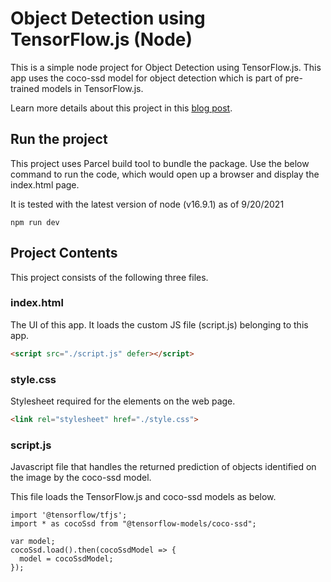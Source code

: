 # Object Detection using TensorFlow.js (Node)

This is a simple node project for Object Detection using TensorFlow.js. This app uses the coco-ssd model for object detection which is part of pre-trained models in TensorFlow.js.

Learn more details about this project in this [blog post](https://handsondeeplearning.com/object-detection-using-tensorflow-js/). 

## Run the project 
This project uses Parcel build tool to bundle the package. Use the below command to run the code, which would open up a browser and display the index.html page.

It is tested with the latest version of node (v16.9.1) as of 9/20/2021 

```
npm run dev
```

## Project Contents

This project consists of the following three files. 

### index.html

The UI of this app. It loads the custom JS file (script.js) belonging to this app.

```HTML
<script src="./script.js" defer></script>
```

### style.css

Stylesheet required for the elements on the web page.

```HTML
<link rel="stylesheet" href="./style.css">
```

### script.js

Javascript file that handles the returned prediction of objects identified on the image by the coco-ssd model. 

This file loads the TensorFlow.js and coco-ssd models as below.

```
import '@tensorflow/tfjs';
import * as cocoSsd from "@tensorflow-models/coco-ssd";

var model;
cocoSsd.load().then(cocoSsdModel => {
  model = cocoSsdModel;
});
```
